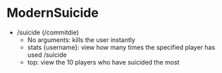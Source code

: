 # ModernSuicide

- /suicide (/commitdie)
  - No arguments: kills the user instantly
  - stats {username}: view how many times the specified player has used /suicide
  - top: view the 10 players who have suicided the most